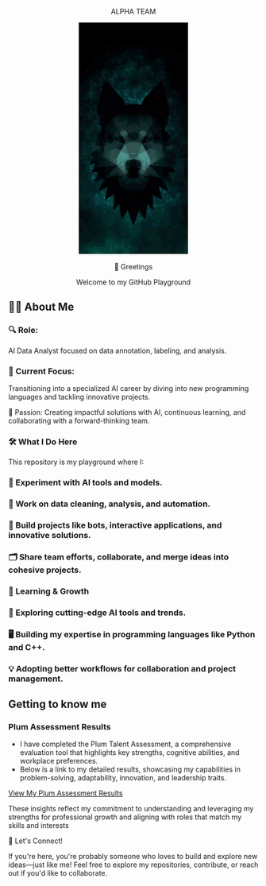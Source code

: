 <p align="center"> ALPHA TEAM </p>

<p align="center">
  <img src="https://github.com/JL-ALPHA/JL-Alpha/blob/main/Alphagit.gif?raw=true" alt="Sublime's custom image"/>
</p>


<p align="center"> 👋 Greetings </p>

<p align="center"> Welcome to my GitHub Playground </p>




 
<p Hello! I'm Lucas, and this is my space to build, experiment, and grow as an AI enthusiast and developer. 🚀 </p>
 
## 👨‍💻 About Me
 
### 🔍 Role: 
AI Data Analyst focused on data annotation, labeling, and analysis.
 
### 🎯 Current Focus: 
Transitioning into a specialized AI career by diving into new programming languages and tackling innovative projects.
 
🌟 Passion: Creating impactful solutions with AI, continuous learning, and collaborating with a forward-thinking team.
 
 
### 🛠️ What I Do Here
 
This repository is my playground where I:
 
### 🤖 Experiment with AI tools and models.
 
### 🧹 Work on data cleaning, analysis, and automation.
 
### 🔧 Build projects like bots, interactive applications, and innovative solutions.
 
### 🗂️ Share team efforts, collaborate, and merge ideas into cohesive projects.
 
### 🌱 Learning & Growth
 
### 📖 Exploring cutting-edge AI tools and trends.
 
### 🖥️ Building my expertise in programming languages like Python and C++.
 
### 💡 Adopting better workflows for collaboration and project management.


## Getting to know me

### Plum Assessment Results

* I have completed the Plum Talent Assessment, a comprehensive evaluation tool that highlights key strengths, cognitive abilities, and workplace preferences. 
* Below is a link to my detailed results, showcasing my capabilities in problem-solving, adaptability, innovation, and leadership traits.

[View My Plum Assessment Results](https://secure.plum.io/p/-OovMGXbvUy-yNZVcyxpUQ)

These insights reflect my commitment to understanding and leveraging my strengths for professional growth and aligning with roles that match my skills and interests

 
🤝 Let's Connect!
 
If you're here, you're probably someone who loves to build and explore new ideas—just like me! Feel free to explore my repositories, contribute, or reach out if you'd like to collaborate.
